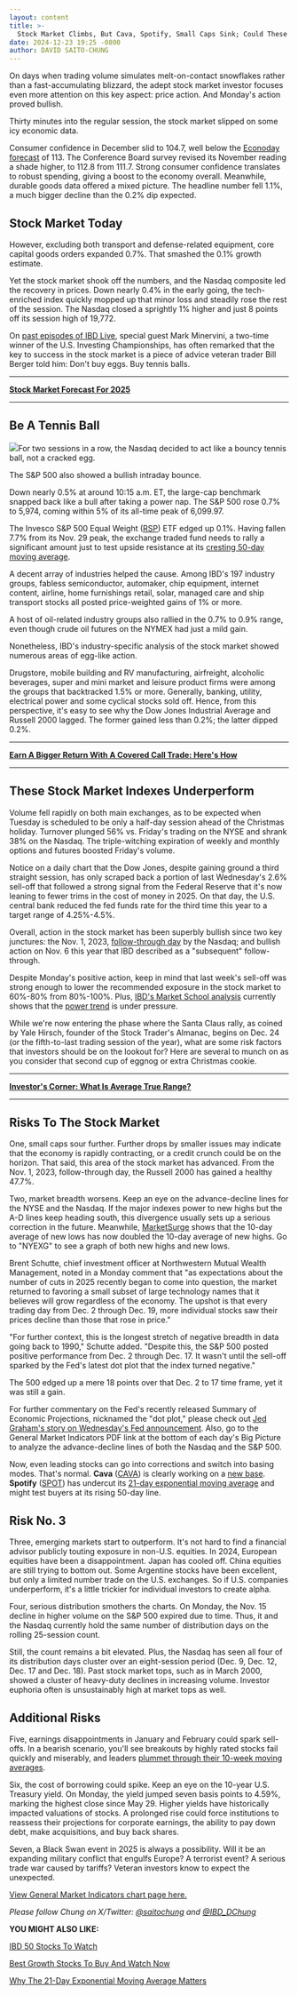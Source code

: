 ```yaml
---
layout: content
title: >-
  Stock Market Climbs, But Cava, Spotify, Small Caps Sink; Could These 7 Risk Factors Spoil A Post-Santa Rally?
date: 2024-12-23 19:25 -0800
author: DAVID SAITO-CHUNG
---
```






On days when trading volume simulates melt-on-contact snowflakes rather than a fast-accumulating blizzard, the adept stock market investor focuses even more attention on this key aspect: price action. And Monday's action proved bullish.




Thirty minutes into the regular session, the stock market slipped on some icy economic data.


Consumer confidence in December slid to 104.7, well below the [Econoday forecast](https://research.investors.com/economic-calendar/) of 113. The Conference Board survey revised its November reading a shade higher, to 112.8 from 111.7. Strong consumer confidence translates to robust spending, giving a boost to the economy overall. Meanwhile, durable goods data offered a mixed picture. The headline number fell 1.1%, a much bigger decline than the 0.2% dip expected.


Stock Market Today
------------------


However, excluding both transport and defense-related equipment, core capital goods orders expanded 0.7%. That smashed the 0.1% growth estimate.


Yet the stock market shook off the numbers, and the Nasdaq composite led the recovery in prices. Down nearly 0.4% in the early going, the tech-enriched index quickly mopped up that minor loss and steadily rose the rest of the session. The Nasdaq closed a sprightly 1% higher and just 8 points off its session high of 19,772.


On [past episodes of IBD Live](https://research.investors.com/ibdlive/?_gl=1*1543wax*_gcl_au*MTM0OTMxNTg3OS4xNzMzODU4NDg2Ljc3NzYwNzQ3OS4xNzM0MzkyNjE0LjE3MzQzOTI2MTQ.*_ga*NjQwNzY3OTk3LjE3MzQ2MTc4Mzc.*_ga_K2H7B9JRSS*MTczNDk4Njk3Ni4yNC4xLjE3MzQ5ODg1NjQuMi4wLjA.), special guest Mark Minervini, a two-time winner of the U.S. Investing Championships, has often remarked that the key to success in the stock market is a piece of advice veteran trader Bill Berger told him: Don't buy eggs. Buy tennis balls.




---


[**Stock Market Forecast For 2025**](https://www.investors.com/news/stock-market-forecast-2025-donald-trump-dow-jones-sp500-nasdaq/)




---


Be A Tennis Ball
----------------


![](https://www.investors.com/wp-content/uploads/2024/12/MP122324-248x300.jpg)For two sessions in a row, the Nasdaq decided to act like a bouncy tennis ball, not a cracked egg.


The S&P 500 also showed a bullish intraday bounce.


Down nearly 0.5% at around 10:15 a.m. ET, the large-cap benchmark snapped back like a bull after taking a power nap. The S&P 500 rose 0.7% to 5,974, coming within 5% of its all-time peak of 6,099.97.


The Invesco S&P 500 Equal Weight ([RSP](https://research.investors.com/quote.aspx?symbol=RSP)) ETF edged up 0.1%. Having fallen 7.7% from its Nov. 29 peak, the exchange traded fund needs to rally a significant amount just to test upside resistance at its [cresting 50-day moving average](https://www.investors.com/how-to-invest/investors-corner/50-day-moving-average-identifies-buy-sell-signals/).


A decent array of industries helped the cause. Among IBD's 197 industry groups, fabless semiconductor, automaker, chip equipment, internet content, airline, home furnishings retail, solar, managed care and ship transport stocks all posted price-weighted gains of 1% or more.


A host of oil-related industry groups also rallied in the 0.7% to 0.9% range, even though crude oil futures on the NYMEX had just a mild gain.



Nonetheless, IBD's industry-specific analysis of the stock market showed numerous areas of egg-like action.


Drugstore, mobile building and RV manufacturing, airfreight, alcoholic beverages, super and mini market and leisure product firms were among the groups that backtracked 1.5% or more. Generally, banking, utility, electrical power and some cyclical stocks sold off. Hence, from this perspective, it's easy to see why the Dow Jones Industrial Average and Russell 2000 lagged. The former gained less than 0.2%; the latter dipped 0.2%.




---


[**Earn A Bigger Return With A Covered Call Trade: Here's How**](https://www.investors.com/research/options/gilead-sciences-stock-today-boost-your-return-with-this-covered-call-trade/)




---


These Stock Market Indexes Underperform
---------------------------------------


Volume fell rapidly on both main exchanges, as to be expected when Tuesday is scheduled to be only a half-day session ahead of the Christmas holiday. Turnover plunged 56% vs. Friday's trading on the NYSE and shrank 38% on the Nasdaq. The triple-witching expiration of weekly and monthly options and futures boosted Friday's volume.



Notice on a daily chart that the Dow Jones, despite gaining ground a third straight session, has only scraped back a portion of last Wednesday's 2.6% sell-off that followed a strong signal from the Federal Reserve that it's now leaning to fewer trims in the cost of money in 2025. On that day, the U.S. central bank reduced the fed funds rate for the third time this year to a target range of 4.25%-4.5%.


Overall, action in the stock market has been superbly bullish since two key junctures: the Nov. 1, 2023, [follow-through day](https://www.investors.com/how-to-invest/investors-corner/what-is-a-follow-through-day/) by the Nasdaq; and bullish action on Nov. 6 this year that IBD described as a "subsequent" follow-through.


Despite Monday's positive action, keep in mind that last week's sell-off was strong enough to lower the recommended exposure in the stock market to 60%-80% from 80%-100%. Plus, [IBD's Market School analysis](https://leaderboard.investors.com/?_gl=1*6zmmgx*_gcl_au*MTM0OTMxNTg3OS4xNzMzODU4NDg2LjY0NTg3ODExLjE3MzM5NDk2ODAuMTczMzk0OTY3OQ..*_ga*MjA3NTg4MzU4OC4xNzM0MDY0MTIz*_ga_K2H7B9JRSS*MTczNDA5OTMyOS4zLjEuMTczNDA5OTM0NS40NC4wLjA.#/market/marketschool) currently shows that the [power trend](https://www.investors.com/how-to-invest/investors-corner/what-is-a-power-trend/) is under pressure.


While we're now entering the phase where the Santa Claus rally, as coined by Yale Hirsch, founder of the Stock Trader's Almanac, begins on Dec. 24 (or the fifth-to-last trading session of the year), what are some risk factors that investors should be on the lookout for? Here are several to munch on as you consider that second cup of eggnog or extra Christmas cookie.




---


**[Investor's Corner: What Is Average True Range?](https://www.investors.com/how-to-invest/investors-corner/average-true-range-growth-stocks-analysis/)**




---


Risks To The Stock Market
-------------------------


One, small caps sour further. Further drops by smaller issues may indicate that the economy is rapidly contracting, or a credit crunch could be on the horizon. That said, this area of the stock market has advanced. From the Nov. 1, 2023, follow-through day, the Russell 2000 has gained a healthy 47.7%.


Two, market breadth worsens. Keep an eye on the advance-decline lines for the NYSE and the Nasdaq. If the major indexes power to new highs but the A-D lines keep heading south, this divergence usually sets up a serious correction in the future. Meanwhile, [MarketSurge](https://marketsurge.investors.com/?src=A012BF&_gl=1*1r3utpm*_gcl_au*MTM0OTMxNTg3OS4xNzMzODU4NDg2LjY0NTg3ODExLjE3MzM5NDk2ODAuMTczMzk0OTY3OQ..*_ga*MjA3NTg4MzU4OC4xNzM0MDY0MTIz*_ga_K2H7B9JRSS*MTczNDA5OTMyOS4zLjEuMTczNDA5OTMzNi41My4wLjA.) shows that the 10-day average of new lows has now doubled the 10-day average of new highs. Go to "NYEXG" to see a graph of both new highs and new lows.


Brent Schutte, chief investment officer at Northwestern Mutual Wealth Management, noted in a Monday comment that "as expectations about the number of cuts in 2025 recently began to come into question, the market returned to favoring a small subset of large technology names that it believes will grow regardless of the economy. The upshot is that every trading day from Dec. 2 through Dec. 19, more individual stocks saw their prices decline than those that rose in price."


"For further context, this is the longest stretch of negative breadth in data going back to 1990," Schutte added. "Despite this, the S&P 500 posted positive performance from Dec. 2 through Dec. 17. It wasn't until the sell-off sparked by the Fed's latest dot plot that the index turned negative."


The 500 edged up a mere 18 points over that Dec. 2 to 17 time frame, yet it was still a gain.


For further commentary on the Fed's recently released Summary of Economic Projections, nicknamed the "dot plot," please check out [Jed Graham's story on Wednesday's Fed announcement](https://www.investors.com/news/economy/federal-reserve-meeting-december-rate-cut-jerome-powell-trump-sp-500/). Also, go to the General Market Indicators PDF link at the bottom of each day's Big Picture to analyze the advance-decline lines of both the Nasdaq and the S&P 500.


Now, even leading stocks can go into corrections and switch into basing modes. That's normal. **Cava** ([CAVA](https://research.investors.com/quote.aspx?symbol=CAVA)) is clearly working on a [new base](https://www.investors.com/how-to-invest/investors-corner/how-to-trade-growth-stocks-positive-elements-of-a-base/). **Spotify** ([SPOT](https://research.investors.com/quote.aspx?symbol=SPOT)) has undercut its [21-day exponential moving average](https://www.investors.com/how-to-invest/investors-corner/what-is-the-21-day-exponential-moving-average/) and might test buyers at its rising 50-day line.


Risk No. 3
----------



Three, emerging markets start to outperform. It's not hard to find a financial advisor publicly touting exposure in non-U.S. equities. In 2024, European equities have been a disappointment. Japan has cooled off. China equities are still trying to bottom out. Some Argentine stocks have been excellent, but only a limited number trade on the U.S. exchanges. So if U.S. companies underperform, it's a little trickier for individual investors to create alpha.


Four, serious distribution smothers the charts. On Monday, the Nov. 15 decline in higher volume on the S&P 500 expired due to time. Thus, it and the Nasdaq currently hold the same number of distribution days on the rolling 25-session count.


Still, the count remains a bit elevated. Plus, the Nasdaq has seen all four of its distribution days cluster over an eight-session period (Dec. 9, Dec. 12, Dec. 17 and Dec. 18). Past stock market tops, such as in March 2000, showed a cluster of heavy-duty declines in increasing volume. Investor euphoria often is unsustainably high at market tops as well.


Additional Risks
----------------


Five, earnings disappointments in January and February could spark sell-offs. In a bearish scenario, you'll see breakouts by highly rated stocks fail quickly and miserably, and leaders [plummet through their 10-week moving averages](https://www.investors.com/how-to-invest/investors-corner/when-to-sell-growth-stocks-number-1-rule/).


Six, the cost of borrowing could spike. Keep an eye on the 10-year U.S. Treasury yield. On Monday, the yield jumped seven basis points to 4.59%, marking the highest close since May 29. Higher yields have historically impacted valuations of stocks. A prolonged rise could force institutions to reassess their projections for corporate earnings, the ability to pay down debt, make acquisitions, and buy back shares.


Seven, a Black Swan event in 2025 is always a possibility. Will it be an expanding military conflict that engulfs Europe? A terrorist event? A serious trade war caused by tariffs? Veteran investors know to expect the unexpected.


[View General Market Indicators chart page here.](https://www.investors.com/wp-content/uploads/2024/12/DailyGMI_122324.pdf)


*Please follow Chung on X/Twitter:* [*@saitochung*](https://twitter.com/SaitoChung) *and* [*@IBD\_DChung*](https://twitter.com/IBD_DChung)


**YOU MIGHT ALSO LIKE:**


[IBD 50 Stocks To Watch](https://www.investors.com/research/ibd-50-growth-stocks-to-watch/)


[Best Growth Stocks To Buy And Watch Now](https://www.investors.com/stock-lists/stocks-to-watch-top-rated-ipos-big-caps-and-growth-stocks/)


[Why The 21-Day Exponential Moving Average Matters](https://www.investors.com/how-to-invest/investors-corner/what-is-the-21-day-exponential-moving-average/)




